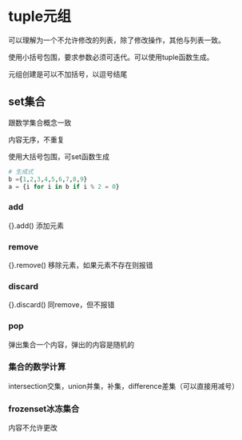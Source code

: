 # tuple元组

可以理解为一个不允许修改的列表，除了修改操作，其他与列表一致。

使用小括号包围，要求参数必须可迭代。可以使用tuple函数生成。

元组创建是可以不加括号，以逗号结尾

## set集合

跟数学集合概念一致

内容无序，不重复

使用大括号包围，可set函数生成

~~~python
# 生成式
b ={1,2,3,4,5,6,7,8,9}
a = {i for i in b if i % 2 = 0}
~~~

### add

{}.add() 添加元素

### remove

{}.remove() 移除元素，如果元素不存在则报错

### discard

{}.discard() 同remove，但不报错

### pop

弹出集合一个内容，弹出的内容是随机的

### 集合的数学计算

intersection交集，union并集，补集，difference差集（可以直接用减号）

### frozenset冰冻集合

内容不允许更改

